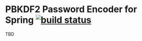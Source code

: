 # PBKDF2 Password Encoder for Spring [![build status](https://travis-ci.org/slave13043712/spring-pbkdf2-password-encoder.svg?branch=master)](https://travis-ci.org/slave13043712/spring-pbkdf2-password-encoder)
TBD
